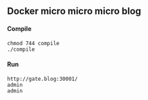 ## Docker micro micro micro blog


#### Compile
```
chmod 744 compile
./compile
```

#### Run
```
http://gate.blog:30001/
admin
admin
```